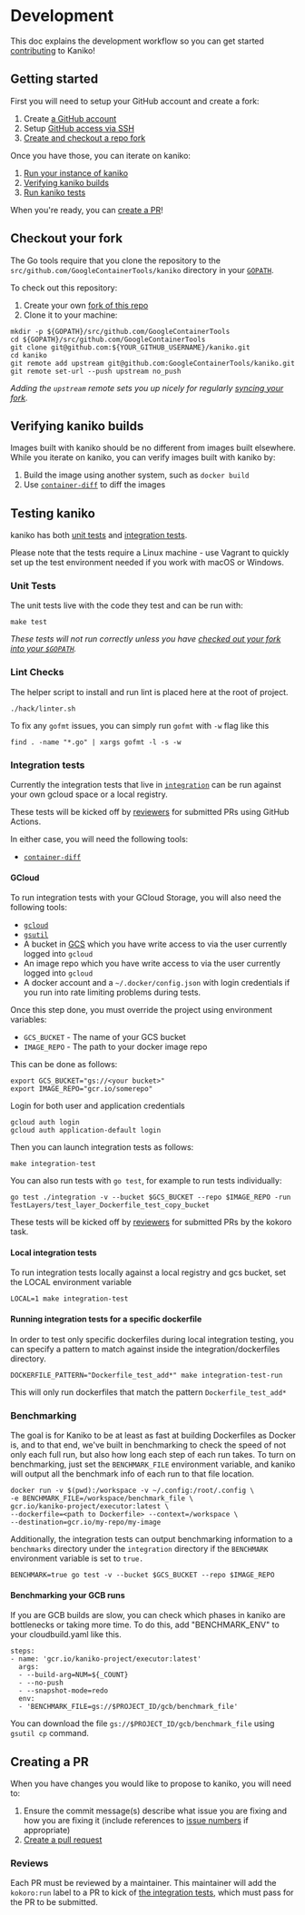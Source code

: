 # Development

This doc explains the development workflow so you can get started
[contributing](CONTRIBUTING.md) to Kaniko!

## Getting started

First you will need to setup your GitHub account and create a fork:

1. Create [a GitHub account](https://github.com/join)
1. Setup [GitHub access via
   SSH](https://help.github.com/articles/connecting-to-github-with-ssh/)
1. [Create and checkout a repo fork](#checkout-your-fork)

Once you have those, you can iterate on kaniko:

1. [Run your instance of kaniko](README.md#running-kaniko)
1. [Verifying kaniko builds](#verifying-kaniko-builds)
1. [Run kaniko tests](#testing-kaniko)

When you're ready, you can [create a PR](#creating-a-pr)!

## Checkout your fork

The Go tools require that you clone the repository to the `src/github.com/GoogleContainerTools/kaniko` directory
in your [`GOPATH`](https://go.dev/wiki/SettingGOPATH).

To check out this repository:

1. Create your own [fork of this
  repo](https://help.github.com/articles/fork-a-repo/)
2. Clone it to your machine:

  ```shell
  mkdir -p ${GOPATH}/src/github.com/GoogleContainerTools
  cd ${GOPATH}/src/github.com/GoogleContainerTools
  git clone git@github.com:${YOUR_GITHUB_USERNAME}/kaniko.git
  cd kaniko
  git remote add upstream git@github.com:GoogleContainerTools/kaniko.git
  git remote set-url --push upstream no_push
  ```

_Adding the `upstream` remote sets you up nicely for regularly [syncing your
fork](https://help.github.com/articles/syncing-a-fork/)._

## Verifying kaniko builds

Images built with kaniko should be no different from images built elsewhere.
While you iterate on kaniko, you can verify images built with kaniko by:

1. Build the image using another system, such as `docker build`
2. Use [`container-diff`](https://github.com/GoogleContainerTools/container-diff) to diff the images

## Testing kaniko

kaniko has both [unit tests](#unit-tests) and [integration tests](#integration-tests).

Please note that the tests require a Linux machine - use Vagrant to quickly set
up the test environment needed if you work with macOS or Windows.

### Unit Tests

The unit tests live with the code they test and can be run with:

```shell
make test
```

_These tests will not run correctly unless you have [checked out your fork into your `$GOPATH`](#checkout-your-fork)._

### Lint Checks

The helper script to install and run lint is placed here at the root of project.

```shell
./hack/linter.sh
```

To fix any `gofmt` issues, you can simply run `gofmt` with `-w` flag like this

```shell
find . -name "*.go" | xargs gofmt -l -s -w
```

### Integration tests

Currently the integration tests that live in [`integration`](./integration) can be run against your own gcloud space or a local registry.

These tests will be kicked off by [reviewers](#reviews) for submitted PRs using GitHub Actions.

In either case, you will need the following tools:

* [`container-diff`](https://github.com/GoogleContainerTools/container-diff#installation)

#### GCloud

To run integration tests with your GCloud Storage, you will also need the following tools:

* [`gcloud`](https://cloud.google.com/sdk/install)
* [`gsutil`](https://cloud.google.com/storage/docs/gsutil_install)
* A bucket in [GCS](https://cloud.google.com/storage/) which you have write access to via
  the user currently logged into `gcloud`
* An image repo which you have write access to via the user currently logged into `gcloud`
* A docker account and a `~/.docker/config.json` with login credentials if you run
  into rate limiting problems during tests.

Once this step done, you must override the project using environment variables:

* `GCS_BUCKET` - The name of your GCS bucket
* `IMAGE_REPO` - The path to your docker image repo

This can be done as follows:

```shell
export GCS_BUCKET="gs://<your bucket>"
export IMAGE_REPO="gcr.io/somerepo"
```

Login for both user and application credentials
```shell
gcloud auth login
gcloud auth application-default login
```

Then you can launch integration tests as follows:

```shell
make integration-test
```

You can also run tests with `go test`, for example to run tests individually:

```shell
go test ./integration -v --bucket $GCS_BUCKET --repo $IMAGE_REPO -run TestLayers/test_layer_Dockerfile_test_copy_bucket
```

These tests will be kicked off by [reviewers](#reviews) for submitted PRs by the kokoro task.

#### Local integration tests

To run integration tests locally against a local registry and gcs bucket, set the LOCAL environment variable

```shell
LOCAL=1 make integration-test
```

#### Running integration tests for a specific dockerfile

In order to test only specific dockerfiles during local integration testing, you can specify a pattern to match against inside the integration/dockerfiles directory.

```shell
DOCKERFILE_PATTERN="Dockerfile_test_add*" make integration-test-run
```

This will only run dockerfiles that match the pattern `Dockerfile_test_add*`



### Benchmarking

The goal is for Kaniko to be at least as fast at building Dockerfiles as Docker is, and to that end, we've built
in benchmarking to check the speed of not only each full run, but also how long each step of each run takes. To turn
on benchmarking, just set the `BENCHMARK_FILE` environment variable, and kaniko will output all the benchmark info
of each run to that file location.

```shell
docker run -v $(pwd):/workspace -v ~/.config:/root/.config \
-e BENCHMARK_FILE=/workspace/benchmark_file \
gcr.io/kaniko-project/executor:latest \
--dockerfile=<path to Dockerfile> --context=/workspace \
--destination=gcr.io/my-repo/my-image
```
Additionally, the integration tests can output benchmarking information to a `benchmarks` directory under the
`integration` directory if the `BENCHMARK` environment variable is set to `true.`

```shell
BENCHMARK=true go test -v --bucket $GCS_BUCKET --repo $IMAGE_REPO
```

#### Benchmarking your GCB runs
If you are GCB builds are slow, you can check which phases in kaniko are bottlenecks or taking more time.
To do this, add "BENCHMARK_ENV" to your cloudbuild.yaml like this.
```shell script
steps:
- name: 'gcr.io/kaniko-project/executor:latest'
  args:
  - --build-arg=NUM=${_COUNT}
  - --no-push
  - --snapshot-mode=redo
  env:
  - 'BENCHMARK_FILE=gs://$PROJECT_ID/gcb/benchmark_file'
```
You can download the file `gs://$PROJECT_ID/gcb/benchmark_file` using `gsutil cp` command.

## Creating a PR

When you have changes you would like to propose to kaniko, you will need to:

1. Ensure the commit message(s) describe what issue you are fixing and how you are fixing it
   (include references to [issue numbers](https://help.github.com/articles/closing-issues-using-keywords/)
   if appropriate)
1. [Create a pull request](https://help.github.com/articles/creating-a-pull-request-from-a-fork/)

### Reviews

Each PR must be reviewed by a maintainer. This maintainer will add the `kokoro:run` label
to a PR to kick of [the integration tests](#integration-tests), which must pass for the PR
to be submitted.
